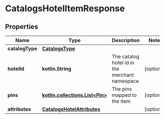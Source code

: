 
# CatalogsHotelItemResponse

## Properties
Name | Type | Description | Notes
------------ | ------------- | ------------- | -------------
**catalogType** | [**CatalogsType**](CatalogsType.md) |  | 
**hotelId** | **kotlin.String** | The catalog hotel id in the merchant namespace |  [optional]
**pins** | [**kotlin.collections.List&lt;Pin&gt;**](Pin.md) | The pins mapped to the item |  [optional]
**attributes** | [**CatalogsHotelAttributes**](CatalogsHotelAttributes.md) |  |  [optional]



